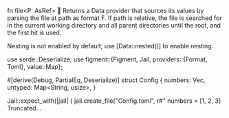 fn file<P: AsRef<Path>>

Returns a Data provider that sources its values by parsing the file at
path as format F. If path is relative, the file is searched for in
the current working directory and all parent directories until the root,
and the first hit is used.

Nesting is not enabled by default; use [Data::nested()] to enable
nesting.

use serde::Deserialize;
use figment::{Figment, Jail, providers::{Format, Toml}, value::Map};

#[derive(Debug, PartialEq, Deserialize)]
struct Config {
    numbers: Vec<usize>,
    untyped: Map<String, usize>,
}

Jail::expect_with(|jail| {
    jail.create_file("Config.toml", r#"
        numbers = [1, 2, 3]
Truncated...

